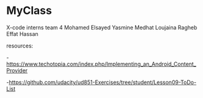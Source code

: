 # MyClass
 X-code interns team 4
 Mohamed Elsayed
 Yasmine Medhat
 Loujaina Ragheb
 Effat Hassan

resources:

  -https://www.techotopia.com/index.php/Implementing_an_Android_Content_Provider
  
  -https://github.com/udacity/ud851-Exercises/tree/student/Lesson09-ToDo-List
